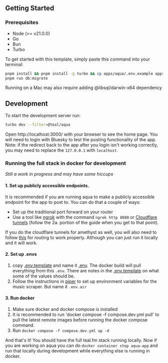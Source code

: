 ## Getting Started

### Prerequisites

- Node (>= v21.0.0)
- Go
- Bun
- Turbo

To get started with this template, simply paste this command into your terminal:

```bash
pnpm install && pnpm install -g turbo && cp apps/aqua/.env.example apps/aqua/.env &&
pnpm run db:migrate
```

Running on a Mac may also require adding @libsql/darwin-x64 dependency

## Development

To start the development server run:

```bash
turbo dev --filter=@teal/aqua
```

Open http://localhost:3000/ with your browser to see the home page. You will need to login with Bluesky to test the posting functionality of the app. Note: if the redirect back to the app after you login isn't working correctly, you may need to replace the `127.0.0.1` with `localhost`.


### Running the full stack in docker for development
_Still a work in progress and may have some hiccups_

#### 1. Set up publicly accessible endpoints. 
It is recommended if you are running aqua to make a publicly accessible endpoint for the app to post to. You can do that a couple of ways:

* Set up the traditional port forward on your router 
* Use a tool like [ngrok](https://ngrok.com/) with the command `ngrok http 8080` or [Cloudflare tunnels](https://developers.cloudflare.com/cloudflare-one/connections/connect-networks/get-started/create-remote-tunnel/) (follow the 2a. portion of the guide when you get to that point).

If you do the cloudflare tunnels for amethyst as well,
you will also need
to follow [this](https://caddy.community/t/caddy-with-cloudflare-tunnel/18569) for routing to work properly.
Although you can just run it locally and it will work.

#### 2. Set up .envs
1. copy [.env.template](.env.template) and name it [.env](.env). The docker build will pull everything from this `.env`. There are notes in the [.env.template](.env.template) on what some of the values should be.
2. Follow the instructions in [piper](https://github.com/teal-fm/piper) to set up environment variables for the music scraper. But name it `.env.air`

#### 3. Run docker
1. Make sure docker and docker compose is installed
2. It is recommended to run 'docker compose -f compose.dev.yml pull' to pull the latest remote images before running the docker compose command.
3. Run `docker compose -f compose.dev.yml up -d`


And that's it! You should have the full teal.fm stack running locally. Now if you are working on aqua you can do `docker container stop aqua-app` and run that locally during development while everything else is running in docker.

